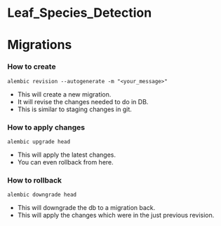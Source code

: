 # Leaf_Species_Detection

# Migrations

### How to create
```
alembic revision --autogenerate -m "<your_message>"
```
- This will create a new migration.
- It will revise the changes needed to do in DB.
- This is similar to staging changes in git.

### How to apply changes
```
alembic upgrade head
```
- This will apply the latest changes.
- You can even rollback from here.

### How to rollback
```
alembic downgrade head
```
- This will downgrade the db to a migration back.
- This will apply the changes which were in the just previous revision.